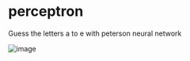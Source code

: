 # perceptron

Guess the letters a to e with peterson neural network


![image](https://user-images.githubusercontent.com/91833294/202211895-f2f16a4f-eccf-477d-825e-7c1c214e443e.png)
